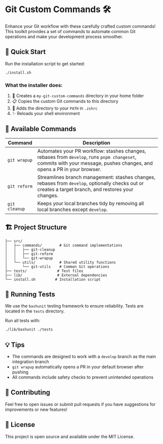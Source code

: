 # Git Custom Commands 🛠️

Enhance your Git workflow with these carefully crafted custom commands! This toolkit provides a set of commands to automate common Git operations and make your development process smoother.

## 🚀 Quick Start

Run the installation script to get started:

```sh
./install.sh
```

### What the installer does:

1. 📁 Creates a `my-git-custom-commands` directory in your home folder
2. 📋 Copies the custom Git commands to this directory
3. 🔄 Adds the directory to your `PATH` in `.zshrc`
4. ✨ Reloads your shell environment

## 🎯 Available Commands

| Command       | Description                                                                 |
|---------------|-----------------------------------------------------------------------------|
| `git wrapup`  | Automates your PR workflow: stashes changes, rebases from `develop`, runs `pnpm changeset`, commits with your message, pushes changes, and opens a PR in your browser. |
| `git reform`  | Streamlines branch management: stashes changes, rebases from `develop`, optionally checks out or creates a target branch, and restores your changes. |
| `git cleanup` | Keeps your local branches tidy by removing all local branches except `develop`. |

## 🏗️ Project Structure

```
├── src/
│   ├── commands/        # Git command implementations
│   │   ├── git-cleanup
│   │   ├── git-reform
│   │   └── git-wrapup
│   └── utils/           # Shared utility functions
│       └── git-utils    # Common Git operations
├── tests/              # Test files
├── lib/                # External dependencies
└── install.sh         # Installation script
```

## 🧪 Running Tests

We use the `bashunit` testing framework to ensure reliability. Tests are located in the `tests` directory.

Run all tests with:

```sh
./lib/bashunit ./tests
```

## 💡 Tips

- The commands are designed to work with a `develop` branch as the main integration branch
- `git wrapup` automatically opens a PR in your default browser after pushing
- All commands include safety checks to prevent unintended operations

## 🤝 Contributing

Feel free to open issues or submit pull requests if you have suggestions for improvements or new features!

## 📝 License

This project is open source and available under the MIT License.